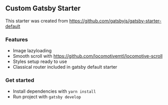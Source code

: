 ## Custom Gatsby Starter

This starter was created from https://github.com/gatsbyjs/gatsby-starter-default

### Features
- Image lazyloading
- Smooth scroll with https://github.com/locomotivemtl/locomotive-scroll
- Styles setup ready to use
- Classical router included in gatsby default starter

### Get started

- Install dependencies with `yarn install`
- Run project with `gatsby develop`
